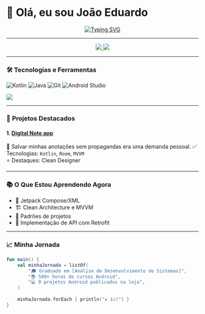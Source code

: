 # 👋 Olá, eu sou João Eduardo

<div align="center">
<a href="https://git.io/typing-svg"><img src="https://readme-typing-svg.herokuapp.com?font=Fira+Code&pause=1000&color=F7E000&width=435&lines=Desenvolvedor+Android+em+Forma%C3%A7%C3%A3o;Kotlin+%7C+Java+Enthusiast;Aprendizado+Cont%C3%ADnuo" alt="Typing SVG" /></a>
</div>

---

<p align="center">
  <a href="https://github.com/jeduardosa" alt="GitHub">
    <img src="https://img.shields.io/badge/-GitHub-000?style=flat-square&logo=Github&logoColor=white" />
  </a>
  <a href="https://www.linkedin.com/in/jeduardosa" alt="LinkedIn">
    <img src="https://img.shields.io/badge/-LinkedIn-blue?style=flat-square&logo=Linkedin&logoColor=white" />
  </a>
</p>

---

### 🛠️ **Tecnologias e Ferramentas**

![Kotlin](https://img.shields.io/badge/Kotlin-7F52FF?style=for-the-badge&logo=kotlin&logoColor=white)
![Java](https://img.shields.io/badge/Java-ED8B00?style=for-the-badge&logo=openjdk&logoColor=white)
![Git](https://img.shields.io/badge/Git-F05032?style=for-the-badge&logo=git&logoColor=white)
![Android Studio](https://img.shields.io/badge/Android_Studio-3DDC84?style=for-the-badge&logo=android-studio&logoColor=white)

<div>
<img align="center " src="https://github-readme-stats.vercel.app/api/top-langs/?username=jeduardosa&layout=compact&theme=buefy&hide_border=true" />
</div>

---

### 🚀 **Projetos Destacados**

#### 1. [Digital Note app](https://github.com/jeduardosa/Digital-Note-app)
📱 Salvar minhas anotações sem propagandas era uma demanda pessoal.
✅ Tecnologias: `Kotlin`, `Room`, `MVVM`  
⭐ Destaques: Clean Designer

---

### 📚 **O Que Estou Aprendendo Agora**

- 🧩 Jetpack Compose/XML
- 🏗️ Clean Architecture e MVVM
- 🔄 Padrões de projetos
- 🧪 Implementação de API com Retrofit

---

### 📈 **Minha Jornada**

```kotlin
fun main() {
    val minhaJornada = listOf(
        "🎓 Graduado em [Análise de Desenvolvimento de Sistemas]",
        "📚 500+ horas de cursos Android",
        "💻 0 projetos Android publicados na loja",
    )
    
    minhaJornada.forEach { println("★ $it") }
}
